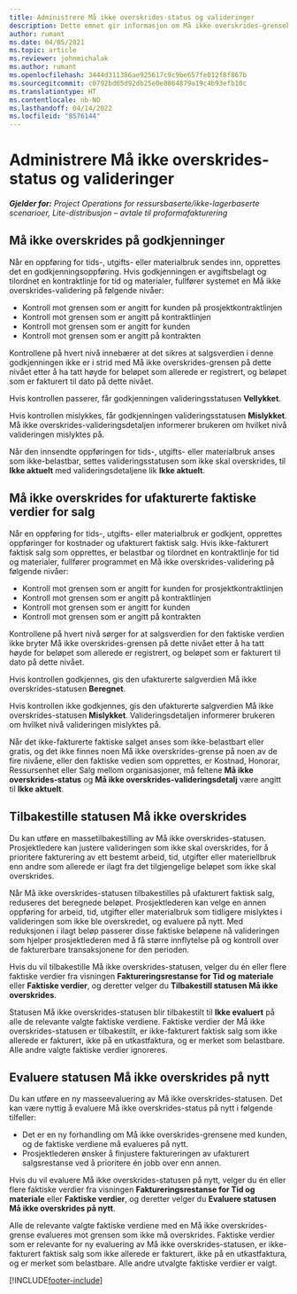 ```yaml
---
title: Administrere Må ikke overskrides-status og valideringer
description: Dette emnet gir informasjon om Må ikke overskrides-grensekontrollene som utføres i Project Operations.
author: rumant
ms.date: 04/05/2021
ms.topic: article
ms.reviewer: johnmichalak
ms.author: rumant
ms.openlocfilehash: 3444d311386ae925617c9c9be657fe012f8f867b
ms.sourcegitcommit: c0792bd65d92db25e0e8864879a19c4b93efb10c
ms.translationtype: HT
ms.contentlocale: nb-NO
ms.lasthandoff: 04/14/2022
ms.locfileid: "8576144"
---
```

# <a name="manage-not-to-exceed-status-and-validations"></a>Administrere Må ikke overskrides-status og valideringer 

_**Gjelder for:** Project Operations for ressursbaserte/ikke-lagerbaserte scenarioer, Lite-distribusjon – avtale til proformafakturering_

## <a name="not-to-exceed-on-approvals"></a>Må ikke overskrides på godkjenninger

Når en oppføring for tids-, utgifts- eller materialbruk sendes inn, opprettes det en godkjenningsoppføring. Hvis godkjenningen er avgiftsbelagt og tilordnet en kontraktlinje for tid og materialer, fullfører systemet en Må ikke overskrides-validering på følgende nivåer:

  - Kontroll mot grensen som er angitt for kunden på prosjektkontraktlinjen
  - Kontroll mot grensen som er angitt på kontraktlinjen
  - Kontroll mot grensen som er angitt for kunden
  - Kontroll mot grensen som er angitt på kontrakten

Kontrollene på hvert nivå innebærer at det sikres at salgsverdien i denne godkjenningen ikke er i strid med Må ikke overskrides-grensen på dette nivået etter å ha tatt høyde for beløpet som allerede er registrert, og beløpet som er fakturert til dato på dette nivået.

Hvis kontrollen passerer, får godkjenningen valideringsstatusen **Vellykket**.

Hvis kontrollen mislykkes, får godkjenningen valideringsstatusen **Mislykket**. Må ikke overskrides-valideringsdetaljen informerer brukeren om hvilket nivå valideringen mislyktes på.

Når den innsendte oppføringen for tids-, utgifts- eller materialbruk anses som ikke-belastbar, settes valideringsstatusen som ikke skal overskrides, til **Ikke aktuelt** med valideringsdetaljene lik **Ikke aktuelt**.

## <a name="not-to-exceed-on-unbilled-sales-actuals"></a>Må ikke overskrides for ufakturerte faktiske verdier for salg

Når en oppføring for tids-, utgifts- eller materialbruk er godkjent, opprettes oppføringer for kostnader og ufakturert faktisk salg. Hvis ikke-fakturert faktisk salg som opprettes, er belastbar og tilordnet en kontraktlinje for tid og materialer, fullfører programmet en Må ikke overskrides-validering på følgende nivåer:

  - Kontroll mot grensen som er angitt for kunden for prosjektkontraktlinjen
  - Kontroll mot grensen som er angitt på kontraktlinjen
  - Kontroll mot grensen som er angitt for kunden
  - Kontroll mot grensen som er angitt på kontrakten

Kontrollene på hvert nivå sørger for at salgsverdien for den faktiske verdien ikke bryter Må ikke overskrides-grensen på dette nivået etter å ha tatt høyde for beløpet som allerede er registrert, og beløpet som er fakturert til dato på dette nivået.

Hvis kontrollen godkjennes, gis den ufakturerte salgverdien Må ikke overskrides-statusen **Beregnet**.

Hvis kontrollen ikke godkjennes, gis den ufakturerte salgverdien Må ikke overskrides-statusen **Mislykket**. Valideringsdetaljen informerer brukeren om hvilket nivå valideringen mislyktes på.

Når det ikke-fakturerte faktiske salget anses som ikke-belastbart eller gratis, og det ikke finnes noen Må ikke overskrides-grense på noen av de fire nivåene, eller den faktiske vedien som opprettes, er Kostnad, Honorar, Ressursenhet eller Salg mellom organisasjoner, må feltene **Må ikke overskrides-status** og **Må ikke overskrides-valideringsdetalj** være angitt til **Ikke aktuelt**.

## <a name="reset-the-not-to-exceed-status"></a>Tilbakestille statusen Må ikke overskrides

Du kan utføre en massetilbakestilling av Må ikke overskrides-statusen. Prosjektledere kan justere valideringen som ikke skal overskrides, for å prioritere fakturering av ett bestemt arbeid, tid, utgifter eller materiellbruk enn andre som allerede er ilagt fra det tilgjengelige beløpet som ikke skal overskrides.

Når Må ikke overskrides-statusen tilbakestilles på ufakturert faktisk salg, reduseres det beregnede beløpet. Prosjektlederen kan velge en annen oppføring for arbeid, tid, utgifter eller materialbruk som tidligere mislyktes i valideringen som ikke ble overskredet, og evaluere på nytt. Med reduksjonen i ilagt beløp passerer disse faktiske beløpene nå valideringen som hjelper prosjektlederen med å få større innflytelse på og kontroll over de fakturerbare transaksjonene for den perioden.

Hvis du vil tilbakestille Må ikke overskrides-statusen, velger du én eller flere faktiske verdier fra visningen **Faktureringsrestanse for Tid og materiale** eller **Faktiske verdier**, og deretter velger du **Tilbakestill statusen Må ikke overskrides**.

Statusen Må ikke overskrides-statusen blir tilbakestilt til **Ikke evaluert** på alle de relevante valgte faktiske verdiene. Faktiske verdier der Må ikke overskrides-statusen er tilbakestilt, er ikke-fakturert faktisk salg som ikke allerede er fakturert, ikke på en utkastfaktura, og er merket som belastbare. Alle andre valgte faktiske verdier ignoreres.

## <a name="reevaluate-not-to-exceed-status"></a>Evaluere statusen Må ikke overskrides på nytt

Du kan utføre en ny masseevaluering av Må ikke overskrides-statusen. Det kan være nyttig å evaluere Må ikke overskrides-status på nytt i følgende tilfeller:

  - Det er en ny forhandling om Må ikke overskrides-grensene med kunden, og de faktiske verdiene må evalueres på nytt.
  - Prosjektlederen ønsker å finjustere faktureringen av ufakturert salgsrestanse ved å prioritere én jobb over enn annen.

Hvis du vil evaluere Må ikke overskrides-statusen på nytt, velger du én eller flere faktiske verdier fra visningen **Faktureringsrestanse for Tid og materiale** eller **Faktiske verdier**, og deretter velger du **Evaluere statusen Må ikke overskrides på nytt**.

Alle de relevante valgte faktiske verdiene med en Må ikke overskrides-grense evalueres mot grensen som ikke må overskrides. Faktiske verdier som er relevante for ny evaluering av Må ikke overskrides-statusen, er ikke-fakturert faktisk salg som ikke allerede er fakturert, ikke på en utkastfaktura, og er merket som belastbare. Alle andre utvalgte faktiske verdier er valgt.


[!INCLUDE[footer-include](../../includes/footer-banner.md)]
